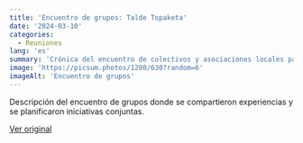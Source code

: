 ```yaml
---
title: 'Encuentro de grupos: Talde Topaketa'
date: '2024-03-10'
categories:
  - Reuniones
lang: 'es'
summary: 'Crónica del encuentro de colectivos y asociaciones locales para intercambiar proyectos.'
image: 'https://picsum.photos/1200/630?random=6'
imageAlt: 'Encuentro de grupos'
---
```


Descripción del encuentro de grupos donde se compartieron experiencias y se planificaron iniciativas conjuntas.

[Ver original]({{original_url}})
